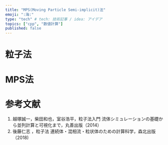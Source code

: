 ```yaml
---
title: "MPS(Moving Particle Semi-implicit)法"
emoji: ":海:"
type: "tech" # tech: 技術記事 / idea: アイデア
topics: ["cpp", "数値計算"]
published: false
---
```


# 粒子法

# MPS法


# 参考文献

1. 越塚誠一，柴田和也，室谷浩平，粒子法入門 流体シミュレーションの基礎から並列計算と可視化まで，丸善出版（2014）
2. 後藤仁志 ，粒子法 連続体・混相流・粒状体のための計算科学，森北出版（2018)